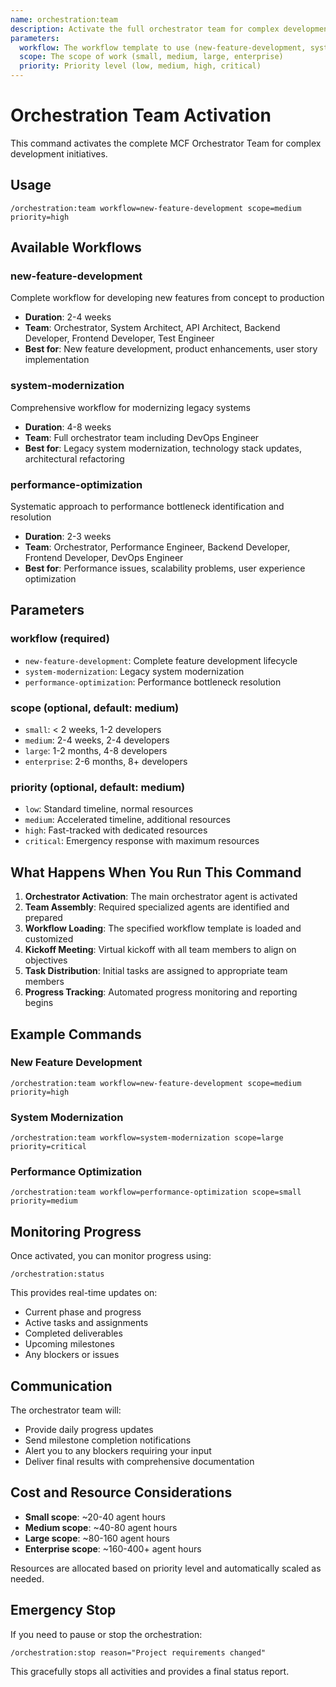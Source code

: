 ```yaml
---
name: orchestration:team
description: Activate the full orchestrator team for complex development tasks
parameters:
  workflow: The workflow template to use (new-feature-development, system-modernization, performance-optimization)
  scope: The scope of work (small, medium, large, enterprise)
  priority: Priority level (low, medium, high, critical)
---
```


# Orchestration Team Activation

This command activates the complete MCF Orchestrator Team for complex development initiatives.

## Usage

```
/orchestration:team workflow=new-feature-development scope=medium priority=high
```

## Available Workflows

### **new-feature-development**
Complete workflow for developing new features from concept to production
- **Duration**: 2-4 weeks
- **Team**: Orchestrator, System Architect, API Architect, Backend Developer, Frontend Developer, Test Engineer
- **Best for**: New feature development, product enhancements, user story implementation

### **system-modernization**
Comprehensive workflow for modernizing legacy systems
- **Duration**: 4-8 weeks
- **Team**: Full orchestrator team including DevOps Engineer
- **Best for**: Legacy system modernization, technology stack updates, architectural refactoring

### **performance-optimization**
Systematic approach to performance bottleneck identification and resolution
- **Duration**: 2-3 weeks
- **Team**: Orchestrator, Performance Engineer, Backend Developer, Frontend Developer, DevOps Engineer
- **Best for**: Performance issues, scalability problems, user experience optimization

## Parameters

### **workflow** (required)
- `new-feature-development`: Complete feature development lifecycle
- `system-modernization`: Legacy system modernization
- `performance-optimization`: Performance bottleneck resolution

### **scope** (optional, default: medium)
- `small`: < 2 weeks, 1-2 developers
- `medium`: 2-4 weeks, 2-4 developers
- `large`: 1-2 months, 4-8 developers
- `enterprise`: 2-6 months, 8+ developers

### **priority** (optional, default: medium)
- `low`: Standard timeline, normal resources
- `medium`: Accelerated timeline, additional resources
- `high`: Fast-tracked with dedicated resources
- `critical`: Emergency response with maximum resources

## What Happens When You Run This Command

1. **Orchestrator Activation**: The main orchestrator agent is activated
2. **Team Assembly**: Required specialized agents are identified and prepared
3. **Workflow Loading**: The specified workflow template is loaded and customized
4. **Kickoff Meeting**: Virtual kickoff with all team members to align on objectives
5. **Task Distribution**: Initial tasks are assigned to appropriate team members
6. **Progress Tracking**: Automated progress monitoring and reporting begins

## Example Commands

### New Feature Development
```
/orchestration:team workflow=new-feature-development scope=medium priority=high
```

### System Modernization
```
/orchestration:team workflow=system-modernization scope=large priority=critical
```

### Performance Optimization
```
/orchestration:team workflow=performance-optimization scope=small priority=medium
```

## Monitoring Progress

Once activated, you can monitor progress using:

```
/orchestration:status
```

This provides real-time updates on:
- Current phase and progress
- Active tasks and assignments
- Completed deliverables
- Upcoming milestones
- Any blockers or issues

## Communication

The orchestrator team will:
- Provide daily progress updates
- Send milestone completion notifications
- Alert you to any blockers requiring your input
- Deliver final results with comprehensive documentation

## Cost and Resource Considerations

- **Small scope**: ~20-40 agent hours
- **Medium scope**: ~40-80 agent hours
- **Large scope**: ~80-160 agent hours
- **Enterprise scope**: ~160-400+ agent hours

Resources are allocated based on priority level and automatically scaled as needed.

## Emergency Stop

If you need to pause or stop the orchestration:

```
/orchestration:stop reason="Project requirements changed"
```

This gracefully stops all activities and provides a final status report.
